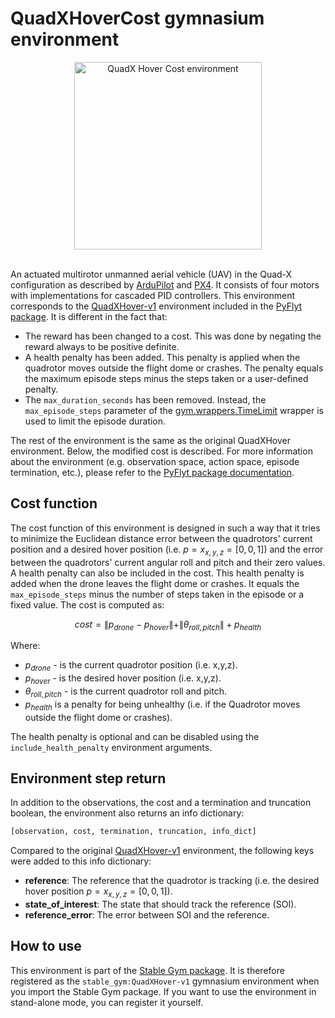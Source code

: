 # QuadXHoverCost gymnasium environment

<div align="center">
    <img src="https://github.com/rickstaa/stable-gym/assets/17570430/b2568886-a083-4ac9-bf91-0985b0720ae0" alt="QuadX Hover Cost environment" width="300px">
</div>
</br>

An actuated multirotor unmanned aerial vehicle (UAV) in the Quad-X configuration as described by [ArduPilot](https://ardupilot.org/copter/docs/connect-escs-and-motors.html) and [PX4](https://docs.px4.io/main/en/airframes/airframe_reference.html#quadrotor-x). It consists of four motors with implementations for cascaded PID controllers. This environment corresponds to the [QuadXHover-v1](https://jjshoots.github.io/PyFlyt/documentation/gym_envs/quadx_envs/quadx_hover_env.html) environment included in the [PyFlyt package](https://jjshoots.github.io/PyFlyt/index.html). It is different in the fact that:

*   The reward has been changed to a cost. This was done by negating the reward always to be positive definite.
*   A health penalty has been added. This penalty is applied when the quadrotor moves outside the flight dome or crashes. The penalty equals the maximum episode steps minus the steps taken or a user-defined penalty.
*   The `max_duration_seconds` has been removed. Instead, the `max_episode_steps` parameter of the [gym.wrappers.TimeLimit](https://gymnasium.farama.org/api/wrappers/misc_wrappers/#gymnasium.wrappers.TimeLimit) wrapper is used to limit the episode duration.

The rest of the environment is the same as the original QuadXHover environment. Below, the modified cost is described. For more information about the environment (e.g. observation space, action space, episode termination, etc.), please refer to the [PyFlyt package documentation](https://jjshoots.github.io/PyFlyt/index.html).

## Cost function

The cost function of this environment is designed in such a way that it tries to minimize the Euclidean distance error between the quadrotors' current position and a desired hover position (i.e. $p=x_{x,y,z}=[0,0,1]$) and the error between the quadrotors' current angular roll and pitch and their zero values. A health penalty can also be included in the cost. This health penalty is added when the drone leaves the flight dome or crashes. It equals the `max_episode_steps` minus the number of steps taken in the episode or a fixed value. The cost is computed as:

$$
cost = \| p_{drone} - p_{hover} \| + \| \theta_{roll,pitch} \| + p_{health}
$$

Where:

*   $p_{drone}$ - is the current quadrotor position (i.e. x,y,z).
*   $p_{hover}$ - is the desired hover position (i.e. x,y,z).
*   $\theta_{roll,pitch}$ - is the current quadrotor roll and pitch.
*   $p_{health}$ is a penalty for being unhealthy (i.e. if the Quadrotor moves outside the flight dome or crashes).

The health penalty is optional and can be disabled using the `include_health_penalty` environment arguments.

## Environment step return

In addition to the observations, the cost and a termination and truncation boolean, the environment also returns an info dictionary:

```python
[observation, cost, termination, truncation, info_dict]
```

Compared to the original [QuadXHover-v1](https://jjshoots.github.io/PyFlyt/documentation/gym_envs/quadx_envs/quadx_hover_env.html) environment, the following keys were added to this info dictionary:

*   **reference**: The reference that the quadrotor is tracking (i.e. the desired hover position $p=x_{x,y,z}=[0,0,1]$).
*   **state\_of\_interest**: The state that should track the reference (SOI).
*   **reference\_error**: The error between SOI and the reference.

## How to use

This environment is part of the [Stable Gym package](https://github.com/rickstaa/stable-gym). It is therefore registered as the `stable_gym:QuadXHover-v1` gymnasium environment when you import the Stable Gym package. If you want to use the environment in stand-alone mode, you can register it yourself.
